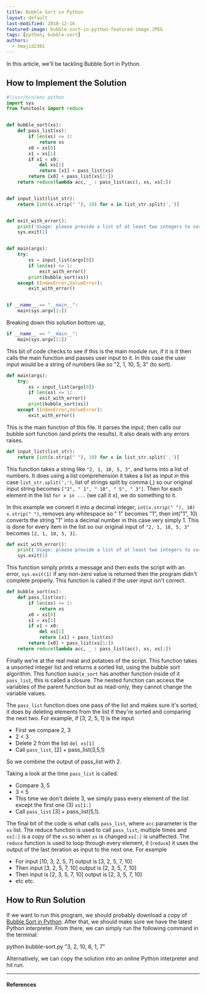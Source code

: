 ```yaml
---
title: Bubble Sort in Python
layout: default
last-modified: 2018-12-16
featured-image: bubble-sort-in-python-featured-image.JPEG
tags: [python, bubble-sort]
authors:
  - hmajid2301
---
```

  
In this article, we'll be tackling Bubble Sort in Python.

## How to Implement the Solution

```python
#!/usr/bin/env python
import sys
from functools import reduce


def bubble_sort(xs):
    def pass_list(xs):
        if len(xs) <= 1:
            return xs
        x0 = xs[0]
        x1 = xs[1]
        if x1 < x0:
            del xs[1]
            return [x1] + pass_list(xs)
        return [x0] + pass_list(xs[1:])
    return reduce(lambda acc, _ : pass_list(acc), xs, xs[:])


def input_list(list_str):
    return [int(x.strip(" "), 10) for x in list_str.split(',')]


def exit_with_error():
    print('Usage: please provide a list of at least two integers to sort in the format “1, 2, 3, 4, 5”')
    sys.exit(1)


def main(args):
    try:
        xs = input_list(args[0])
        if len(xs) <= 1:
            exit_with_error()
        print(bubble_sort(xs))
    except (IndexError,ValueError):
        exit_with_error()


if __name__ == "__main__":
    main(sys.argv[1:])
```

Breaking down this solution bottom up,

```python
if __name__ == "__main__":
    main(sys.argv[1:])
```

This bit of code checks to see if this is the main module run, if it is it then calls the main function and passes user input to it.
In this case the user input would be a string of numbers like so "2, 1, 10, 5, 3" (to sort).

```python
def main(args):
    try:
        xs = input_list(args[0])
        if len(xs) <= 1:
            exit_with_error()
        print(bubble_sort(xs))
    except (IndexError,ValueError):
        exit_with_error()
```

This is the main function of this file. It parses the input, then calls our bubble sort function (and prints the results).
It also deals with any errors raises.

```python
def input_list(list_str):
    return [int(x.strip(" "), 10) for x in list_str.split(',')]
```

This function takes a string like `"2, 1, 10, 5, 3"`, and turns into a list of numbers. It does using a list comprehension it takes a
list as input in this case `list_str.split(',')`, list of strings split by comma (,) so our original input string becomes `["2", " 1", " 10", " 5", " 3"]`.
Then for each element in the list `for x in ...` (we call it x),  we do something to it.

In this example we convert it into a decimal integer, `int(x.strip(" "), 10)`
`x.strip(" ")`, removes any whitespace so " 1" becomes "1", then int("1", 10) converts the string "1" into a decimal number in this case very simply 1. This is done
for every item in the list so our original input of `"2, 1, 10, 5, 3"` becomes `[2, 1, 10, 5, 3]`.

```python
def exit_with_error():
    print('Usage: please provide a list of at least two integers to sort in the format “1, 2, 3, 4, 5”')
    sys.exit(1)
```

This function simply prints a message and then exits the script with an error, `sys.exit(1)` if any non-zero value is returned then the program didn't complete properly.
This function is called if the user input isn't correct.

```python
def bubble_sort(xs):
    def pass_list(xs):
        if len(xs) <= 1:
            return xs
        x0 = xs[0]
        x1 = xs[1]
        if x1 < x0:
            del xs[1]
            return [x1] + pass_list(xs)
        return [x0] + pass_list(xs[1:])
    return reduce(lambda acc, _ : pass_list(acc), xs, xs[:])
```

Finally we're at the real meat and potatoes of the script. This function takes a unsorted integer list and returns a sorted list, using the bubble sort algorithm.
This function `bubble_sort` has another function inside of it `pass_list`, this is called a closure. The nested function can access the variables of the parent function
but as read-only, they cannot change the variable values.

The `pass_list` function does one pass of the list and makes sure it's sorted, it does by deleting elements from the list if they're sorted and comparing the next two. 
For example, if [3, 2, 5, 1] is the input 

* First we compare 2, 3
* 2 < 3 
* Delete 2 from the list `del xs[1]`
* Call `pass_list`, [2] + pass_list(3,5,1)

So we combine the output of pass_list with 2.

Taking a look at the time `pass_list` is called.

* Compare 3, 5
* 3 < 5
* This time we don't delete 3, we simply pass every element of the list except the first one (3) `xs[1:]`
* Call `pass_list` [3] + pass_list(5,1).

The final bit of the code is what calls `pass_list`, where `acc` parameter is the `xs` list. The reduce function
is used to call `pass_list`, multiple times and `xs[:]` is a copy of the `xs` so when `xs` is changed `xs[:]` is 
unaffected. The `reduce` function is used to loop through every element, it (`reduce`) it uses the output of the 
last iteration as input to the next one. For example

* For input [10, 3, 2, 5, 7] output is [3, 2, 5, 7, 10]
* Then input [3, 2, 5, 7, 10] output is [2, 3, 5, 7, 10]
* Then input is [2, 3, 5, 7, 10] output is [2, 3, 5, 7, 10]
* etc etc.

## How to Run Solution

If we want to run this program, we should probably download a copy of [Bubble Sort in Python](https://github.com/TheRenegadeCoder/sample-programs/blob/master/archive/p/python/bubble-sort.py). 
After that, we should make sure we have the latest Python interpreter. From there, we can simply run the following command in the terminal:

python bubble-sort.py "3, 2, 10, 6, 1, 7"

Alternatively, we can copy the solution into an online Python interpreter and hit run.

---

#### References
